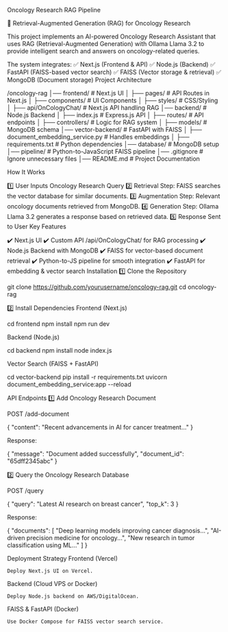 Oncology Research RAG Pipeline

🚀 Retrieval-Augmented Generation (RAG) for Oncology Research

This project implements an AI-powered Oncology Research Assistant that uses RAG (Retrieval-Augmented Generation) with Ollama Llama 3.2 to provide intelligent search and answers on oncology-related queries.

The system integrates:
✅ Next.js (Frontend & API)
✅ Node.js (Backend)
✅ FastAPI (FAISS-based vector search)
✅ FAISS (Vector storage & retrieval)
✅ MongoDB (Document storage)
Project Architecture

/oncology-rag
│── frontend/                # Next.js UI
│   ├── pages/               # API Routes in Next.js
│   ├── components/          # UI Components
│   ├── styles/              # CSS/Styling
│   ├── api/OnCologyChat/    # Next.js API handling RAG
│── backend/                 # Node.js Backend
│   ├── index.js             # Express.js API
│   ├── routes/              # API endpoints
│   ├── controllers/         # Logic for RAG system
│   ├── models/              # MongoDB schema
│── vector-backend/          # FastAPI with FAISS
│   ├── document_embedding_service.py  # Handles embeddings
│   ├── requirements.txt     # Python dependencies
│── database/                # MongoDB setup
│── pipeline/                # Python-to-JavaScript FAISS pipeline
│── .gitignore               # Ignore unnecessary files
│── README.md                # Project Documentation


How It Works

1️⃣ User Inputs Oncology Research Query
2️⃣ Retrieval Step: FAISS searches the vector database for similar documents.
3️⃣ Augmentation Step: Relevant oncology documents retrieved from MongoDB.
4️⃣ Generation Step: Ollama Llama 3.2 generates a response based on retrieved data.
5️⃣ Response Sent to User
Key Features

✔️ Next.js UI
✔️ Custom API /api/OnCologyChat/ for RAG processing
✔️ Node.js Backend with MongoDB
✔️ FAISS for vector-based document retrieval
✔️ Python-to-JS pipeline for smooth integration
✔️ FastAPI for embedding & vector search
Installation
1️⃣ Clone the Repository

git clone https://github.com/yourusername/oncology-rag.git
cd oncology-rag

2️⃣ Install Dependencies
Frontend (Next.js)

cd frontend
npm install
npm run dev

Backend (Node.js)

cd backend
npm install
node index.js

Vector Search (FAISS + FastAPI)

cd vector-backend
pip install -r requirements.txt
uvicorn document_embedding_service:app --reload

API Endpoints
1️⃣ Add Oncology Research Document

POST /add-document

{
  "content": "Recent advancements in AI for cancer treatment..."
}

Response:

{
  "message": "Document added successfully",
  "document_id": "65dff2345abc"
}

2️⃣ Query the Oncology Research Database

POST /query

{
  "query": "Latest AI research on breast cancer",
  "top_k": 3
}

Response:

{
  "documents": [
    "Deep learning models improving cancer diagnosis...",
    "AI-driven precision medicine for oncology...",
    "New research in tumor classification using ML..."
  ]
}

Deployment Strategy
Frontend (Vercel)

    Deploy Next.js UI on Vercel.

Backend (Cloud VPS or Docker)

    Deploy Node.js backend on AWS/DigitalOcean.

FAISS & FastAPI (Docker)

    Use Docker Compose for FAISS vector search service.
